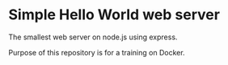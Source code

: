 # Simple Hello World web server

The smallest web server on node.js using express.

Purpose of this repository is for a training on Docker.
